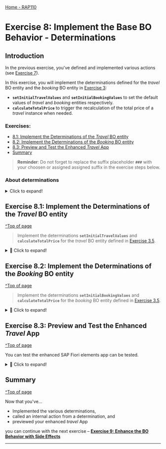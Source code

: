 [Home - RAP110](../../README.md)

# Exercise 8: Implement the Base BO Behavior - Determinations

## Introduction
In the previous exercise, you've defined and implemented various actions (see [Exercise 7](../ex07/README.md)).

In this exercise, you will implement the determinations defined for the _travel_ BO entity and the _booking_ BO entity in [Exercise 3](../ex03/README.md): 
- **`setInitialTravelValues`** and **`setInitialBookingValues`** to set the default values of _travel_ and _booking_ entities respectively.
- **`calculateTotalPrice`** to trigger the recalculation of the total price of a _travel_ instance when needed.

### Exercises:
- [8.1: Implement the Determinations of the _Travel_ BO entity](#exercise-81-implement-the-determinations-of-the-travel-bo-entity)
- [8.2: Implement the Determinations of the _Booking_ BO entity](#exercise-82-implement-the-determinations-of-the-booking-bo-entity)
- [8.3: Preview and Test the Enhanced _Travel_ App](#exercise-83-preview-and-test-the-enhanced-travel-app)
- [Summary](#summary)

> **Reminder**: Do not forget to replace the suffix placeholder **`###`** with your choosen or assigned assigned suffix in the exercise steps below. 

### About determinations

<details>
 <summary>Click to expand!</summary> 
 
 #### About determinations  
 > A determination is an optional part of the business object behavior that modifies instances of business objects based on trigger conditions. A determination is
   implicitly invoked by the RAP framework if the trigger condition of the determination is fulfilled. Trigger conditions can be modify operations and modified fields.
 > 
 > **Further reading**: [Determinations](https://help.sap.com/viewer/923180ddb98240829d935862025004d6/Cloud/en-US/6edb0438d3e14d18b3c403c406fbe209.html).
 </details>
 
## Exercise 8.1: Implement the Determinations of the _Travel_ BO entity
[^Top of page](#)

> Implement the determinations **`setInitialTravelValues`** and **`calculateTotalPrice`**  for the _travel_ BO entity defined in [Exercise 3.5](../ex03/README.md).

<details>
  <summary>🔵 Click to expand!</summary>

### Exercise 8.1.1: Implement the Determination `setInitialTravelValues` of the _Travel_ BO entity

> Implement the determination behavior in the local handler method `setInitialTravelValues` of the behavior pool of the _travel_ entity.
 
<details>
  <summary>🟣 Click to expand!</summary>
  
 1. Go to the method **`setInitialTravelValues`** of the local handler class **`lhc_travel`** in the behavior implementation class ![ABAP class](../images/adt_class.png)**`ZRAP110_BP_TRAVELTP_###`** and replace the empty method implementation with the code provide below. 
 
    Replace all occurences of the placeholder `###` with your assigned suffix.
 
    ```ABAP
    **************************************************************************
    * determination setInitialTravelValues: BeginDate, EndDate
    **************************************************************************
      METHOD setInitialTravelValues.

        READ ENTITIES OF ZRAP110_R_TravelTP_### IN LOCAL MODE
        ENTITY Travel
          FIELDS ( BeginDate EndDate CurrencyCode OverallStatus )
          WITH CORRESPONDING #( keys )
        RESULT DATA(travels).

        DATA: update TYPE TABLE FOR UPDATE zrap110_r_traveltp_###\\Travel.
        update = CORRESPONDING #( travels ).
        DELETE update WHERE BeginDate IS NOT INITIAL AND EndDate IS NOT INITIAL
                        AND CurrencyCode IS NOT INITIAL AND OverallStatus IS NOT INITIAL.

        LOOP AT update ASSIGNING FIELD-SYMBOL(<update>).
          IF <update>-BeginDate IS INITIAL.
            <update>-BeginDate     = cl_abap_context_info=>get_system_date( ) + 1.
            <update>-%control-BeginDate = if_abap_behv=>mk-on.
          ENDIF.
          IF <update>-EndDate  IS INITIAL.
            <update>-EndDate       = cl_abap_context_info=>get_system_date( ) + 15.
            <update>-%control-EndDate = if_abap_behv=>mk-on.
          ENDIF.
          IF <update>-CurrencyCode IS INITIAL.
            <update>-CurrencyCode  = 'EUR'.
            <update>-%control-CurrencyCode = if_abap_behv=>mk-on.
          ENDIF.
          IF <update>-OverallStatus IS INITIAL.
            <update>-OverallStatus = travel_status-open.
            <update>-%control-OverallStatus = if_abap_behv=>mk-on.
          ENDIF.
        ENDLOOP.

        IF update IS NOT INITIAL.
          MODIFY ENTITIES OF ZRAP110_R_TravelTP_### IN LOCAL MODE
          ENTITY Travel
            UPDATE FROM update.
        ENDIF.

      ENDMETHOD.
    ```
 
 2. Save ![save icon](../images/adt_save.png) and activate ![activate icon](../images/adt_activate.png) the changes.  
 
</details> 

### Exercise 8.1.2: Implement the Determination `calculateTotalPrice` of the _Travel_ BO entity

> Implement the determination behavior in the local handler method **`calculateTotalPrice`** of the behavior pool of the _travel_ entity. It is used to enable the call of the internal action `reCalcTotalPrice` of the _Travel_ BO entity at specific trigger points.
 
<details>
  <summary>🟣 Click to expand!</summary>
  
 1. Go to the method **`calculateTotalPrice`** of the local handler class **`lhc_travel`** in the behavior implementation class ![ABAP class](../images/adt_class.png)**`ZRAP110_BP_TRAVELTP_###`** and replace the empty method implementation with the code provide below. 
 
    Replace all occurences of the placeholder `###` with your assigned suffix.
 
    ```ABAP
    **************************************************************************
    * determination calculateTotalPrice
    **************************************************************************
      METHOD calculateTotalPrice.
        MODIFY ENTITIES OF ZRAP110_R_TravelTP_### IN LOCAL MODE
          ENTITY Travel
            EXECUTE reCalcTotalPrice
            FROM CORRESPONDING #( keys ).

      ENDMETHOD.  
    ```
 
 2. Save ![save icon](../images/adt_save.png) and activate ![activate icon](../images/adt_activate.png) the changes.  
 
</details> 

</details>

## Exercise 8.2: Implement the Determinations of the _Booking_ BO entity
[^Top of page](#introduction)

> Implement the determinations **`setInitialBookingValues`** and **`calculateTotalPrice`**  for the _booking_ BO entity defined in [Exercise 3.5](../ex03/README.md).
> 

<details>
  <summary>🔵 Click to expand!</summary>

### Exercise 8.1.2: Implement the Determination `setInitialBookingValues` of the _Booking_ BO entity

> Implement the determination behavior in the local handler method `setInitialBookingValues` of the behavior pool of the _booking_ entity.
 
<details>
  <summary>🟣 Click to expand!</summary>
  
 1. Go to the method **`setInitialBookingValues`** of the local handler class **`lhc_booking`** in the behavior implementation class ![ABAP class](../images/adt_class.png)**`ZRAP110_BP_BOOKINGTP_###`** and replace the empty method implementation with the code provide below. 
 
    Replace all occurences of the placeholder `###` with your assigned suffix.
 
    ```ABAP
    **************************************************************************
    * Determination setInitialBookingValues:
    * Set initial values for BookingDate, BookingStatus, and CustomerID
    **************************************************************************
      METHOD setInitialBookingValues.

        "Read all travels for the requested bookings
        " If multiple bookings of the same travel are requested, the travel is returned only once.
        READ ENTITIES OF ZRAP110_R_TravelTP_### IN LOCAL MODE
          ENTITY Booking BY \_Travel
            FIELDS ( CustomerID )
            WITH CORRESPONDING #( keys )
          RESULT DATA(travels) LINK DATA(booking_to_travel).

        "Read all bookings
        READ ENTITIES OF ZRAP110_R_TravelTP_### IN LOCAL MODE
          ENTITY Booking
            FIELDS ( TravelID CustomerID BookingDate )
            WITH CORRESPONDING #( keys )
          RESULT DATA(bookings).

        DATA: update TYPE TABLE FOR UPDATE zrap110_r_traveltp_###\\Booking.
        update = CORRESPONDING #( bookings ).
        DELETE update WHERE CustomerID IS NOT INITIAL AND BookingDate IS NOT INITIAL AND BookingStatus IS NOT INITIAL.

        LOOP AT update ASSIGNING FIELD-SYMBOL(<update>).
          IF <update>-CustomerID IS INITIAL.
            <update>-CustomerID = travels[ KEY id %tky = booking_to_travel[ KEY id source-%tky = <update>-%tky ]-target-%tky ]-CustomerID.
            <update>-%control-CustomerID = if_abap_behv=>mk-on.
          ENDIF.

          IF <update>-BookingDate IS INITIAL.
            <update>-BookingDate = cl_abap_context_info=>get_system_date( ).
            <update>-%control-BookingDate = if_abap_behv=>mk-on.
          ENDIF.

          IF <update>-BookingStatus IS INITIAL.
            <update>-BookingStatus = booking_status-new.
            <update>-%control-BookingStatus = if_abap_behv=>mk-on.
          ENDIF.
        ENDLOOP.

        IF update IS NOT INITIAL.
          MODIFY ENTITIES OF ZRAP110_R_TravelTP_### IN LOCAL MODE
          ENTITY Booking
            UPDATE FROM update.
        ENDIF.

      ENDMETHOD.  
    ```
 
 2. Save ![save icon](../images/adt_save.png) and activate ![activate icon](../images/adt_activate.png) the changes.  
 
</details> 
               
 
 
### Exercise 8.2.2: Implement the Determination `calculateTotalPrice` of the _Booking_ BO entity

> Implement the determination behavior in the local handler method `calculateTotalPrice` of the behavior pool of the _booking_ entity. It is used to enable the call of the internal action `reCalcTotalPrice` of the _Travel_ parent BO entity at specific trigger points.   
 
<details>
  <summary>🟣 Click to expand!</summary>
  
 1. Go to the method **`calculateTotalPrice`** of the local handler class **`lhc_booking`** in the behavior implementation class ![ABAP class](../images/adt_class.png)**`ZRAP110_BP_BOOKINGTP_###`** and replace the empty method implementation with the code provide below. 
 
    Replace all occurences of the placeholder `###` with your assigned suffix.
 
    ```ABAP
    **************************************************************************
    * Determination calculateTotalPrice
    **************************************************************************
      METHOD calculateTotalPrice.
        " Read all parent IDs
        READ ENTITIES OF ZRAP110_R_TravelTP_### IN LOCAL MODE
          ENTITY Booking BY \_Travel
            FIELDS ( TravelID  )
            WITH CORRESPONDING #(  keys  )
          RESULT DATA(travels).

        " Trigger Re-Calculation on Root Node
        MODIFY ENTITIES OF ZRAP110_R_TravelTP_### IN LOCAL MODE
          ENTITY Travel
            EXECUTE reCalcTotalPrice
              FROM CORRESPONDING  #( travels ).
      ENDMETHOD.
    ```
 
 2. Save ![save icon](../images/adt_save.png) and activate ![activate icon](../images/adt_activate.png) the changes.  
 
</details> 
                
</details>
   

## Exercise 8.3: Preview and Test the Enhanced _Travel_ App
[^Top of page](#)

You can test the enhanced SAP Fiori elements app can be tested. 

 <details>
  <summary>🔵 Click to expand!</summary>

 1. You can either refresh your application in the browser using **F5** if the browser is still open - or go to your service binding **`ZRAP110_UI_TRAVEL_O4_###`** and start the Fiori elements App preview for the **`Travel`** entity set.

 2. Play around with the app. For example,... 
    - Create or Edit an existing entry to check the calculation of the total price.
    - Create a new _booking_ instance.

    <img src="images/ex801.png" alt="Preview" width="100%">        
     

</details>                
           
## Summary
[^Top of page](#introduction)

Now that you've...   
- Implemented the various determinations,
- called an internal action from a determination, and
- previewed your enhanced _travel_ App
                
you can continue with the next exercise – **[Exercise 9: Enhance the BO Behavior with Side Effects](../ex09/README.md)**

---

